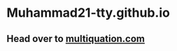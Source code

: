 # Muhammad21-tty.github.io

<h2>Head over to <a href="https://multiquation.com">multiquation.com</a></h2>
